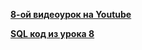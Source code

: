 [**8-ой видеоурок на Youtube**](https://youtu.be/EOjqUxUE90s)

[**SQL код из урока 8**](https://disk.yandex.ru/d/OVXR4Bp7bHZA0w)


